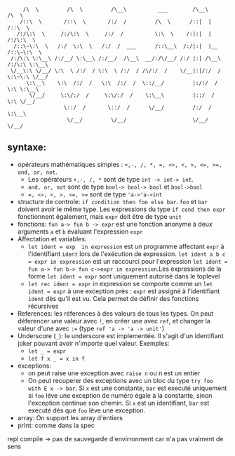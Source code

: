```      ___           ___           ___                       ___           ___     
     /\  \         /\  \         /\__\          ___        /\__\         /\  \    
    /::\  \       /::\  \       /:/  /         /\  \      /::|  |       /::\  \   
   /:/\:\  \     /:/\:\  \     /:/  /          \:\  \    /:|:|  |      /:/\:\  \  
  /::\~\:\  \   /:/  \:\  \   /:/  /  ___      /::\__\  /:/|:|  |__   /::\~\:\  \ 
 /:/\:\ \:\__\ /:/__/ \:\__\ /:/__/  /\__\  __/:/\/__/ /:/ |:| /\__\ /:/\:\ \:\__\
 \/__\:\ \/__/ \:\  \ /:/  / \:\  \ /:/  / /\/:/  /    \/__|:|/:/  / \:\~\:\ \/__/
      \:\__\    \:\  /:/  /   \:\  /:/  /  \::/__/         |:/:/  /   \:\ \:\__\  
       \/__/     \:\/:/  /     \:\/:/  /    \:\__\         |::/  /     \:\ \/__/  
                  \::/  /       \::/  /      \/__/         /:/  /       \:\__\    
                   \/__/         \/__/                     \/__/         \/__/    
```
## syntaxe: 
- opérateurs mathématiques simples : `+,-, /, *, =, <>, <, >, <=, >=, and, or, not`. 
   - Les opérateurs `+,-, /, *` sont de type `int -> int-> int`. 
   - `and, or, not` sont de type `bool-> bool-> bool` et `bool->bool` 
   - `=, <>, <, >, <=, >=` sont de type `'a->'a->int` 
- structure de controle: `if condition then foo else bar`. `foo` et `bar` doivent avoir le même type. Les expressions du type `if cond then expr` fonctionnent également, mais `expr` doit être de type `unit`
- fonctions: `fun a-> fun b -> expr` est une fonction anonyme à deux arguments `a` et `b` évaluant l'expression `expr`
- Affectation et variables:
     - `let ident = exp  in expression` est un programme affectant `expr` à l'identifiant `ident` lors de l'exécution de expression. `let ident a b c = expr in expression` est un raccourci pour l'expression `let ident = fun a-> fun b-> fun c->expr in expression`.Les expressions de la forme `let ident = expr` sont uniquement autorisé dans le toplevel
     - `let rec ident = expr` in expression se comporte comme un `let ident = expr` à une exception près : `expr` est assigné à l'identifiant `ident` dès qu'il est vu. Cela permet de définir des fonctions récursives 
- References: les réferences à des valeurs de tous les types. On peut déferencer une valeur avec `!`, en créer une avec `ref`, et changer la valeur d'une avec `:=` (type `ref 'a -> 'a -> unit'`)
- Underscore (`_`): le underscore est implementée. Il s'agit d'un identifiant joker pouvant avoir n'importe quel valeur. Exemples: 
    - `let _ = expr`
    - `let f x _ = x in f `
- exceptions: 
    - on peut raise une exception avec `raise n` ou n est un entier
    - On peut recuperer des exceptions avec un bloc du type `try foo with E x -> bar`. Si `x` est une constante, `bar` est executé uniquement si `foo` léve une exception de numéro égale à la constante, sinon l'exception continue son chemin. Si `x` est un identifiant, `bar` est executé dés que `foo` lève une exception.
- array: On support les array d'entiers
- prInt: comme dans la spec


repl compile -> pas de sauvegarde d'envirronment car n'a pas vraiment de sens
